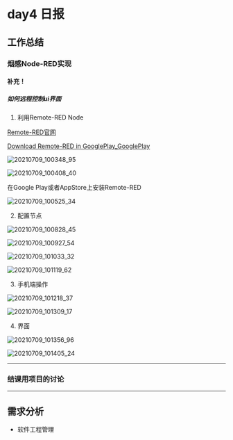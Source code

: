 # day4 日报
## 工作总结
### 烟感Node-RED实现

#### 补充！
##### 如何远程控制ui界面
1. 利用Remote-RED Node

[Remote-RED官网](https://www.remote-red.com/en/home-en/)

[Download Remote-RED in GooglePlay_GooglePlay](https://play.google.com/store/apps/details?id=com.looking4cache.remotered.android)

![20210709_100348_95](images/20210709_100348_95.png)

![20210709_100408_40](images/20210709_100408_40.png)

在Google Play或者AppStore上安装Remote-RED

![20210709_100525_34](images/20210709_100525_34.png)

2. 配置节点

![20210709_100828_45](images/20210709_100828_45.png)

![20210709_100927_54](images/20210709_100927_54.png)

![20210709_101033_32](images/20210709_101033_32.png)

![20210709_101119_62](images/20210709_101119_62.png)

3. 手机端操作

![20210709_101218_37](images/20210709_101218_37.png)

![20210709_101309_17](images/20210709_101309_17.png)

4. 界面

![20210709_101356_96](images/20210709_101356_96.png)

![20210709_101405_24](images/20210709_101405_24.png)

---

### 结课用项目的讨论

---

## 需求分析
- 软件工程管理

